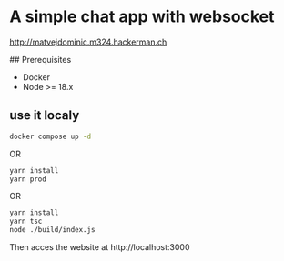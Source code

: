 # A simple chat app with websocket

http://matvejdominic.m324.hackerman.ch

## Prerequisites
- Docker
- Node >= 18.x



## use it localy

``` bash
docker compose up -d
```
OR
``` bash
yarn install
yarn prod
```
OR
``` bash
yarn install
yarn tsc
node ./build/index.js
```

Then acces the website at http://localhost:3000
